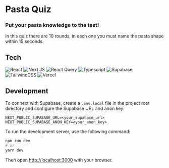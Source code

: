 # Pasta Quiz

### Put your pasta knowledge to the test!

In this quiz there are 10 rounds, in each one you must name the pasta shape within 15 seconds.

## Tech

![React](https://img.shields.io/badge/react-%2320232a.svg?style=for-the-badge&logo=react&logoColor=%2361DAFB)
![Next JS](https://img.shields.io/badge/Next-black?style=for-the-badge&logo=next.js&logoColor=white)
![React Query](https://img.shields.io/badge/-React%20Query-FF4154?style=for-the-badge&logo=react%20query&logoColor=white)
![Typescript](https://img.shields.io/badge/typescript-%23007ACC.svg?style=for-the-badge&logo=typescript&logoColor=white)
![Supabase](https://img.shields.io/badge/Supabase-3ECF8E?style=for-the-badge&logo=supabase&logoColor=white)
![TailwindCSS](https://img.shields.io/badge/tailwindcss-%2338B2AC.svg?style=for-the-badge&logo=tailwind-css&logoColor=white)
![Vercel](https://img.shields.io/badge/vercel-%23000000.svg?style=for-the-badge&logo=vercel&logoColor=white)

## Development

To connect with Supabase, create a `.env.local` file in the project root directory and configure the Supabase URL and anon key:

```
NEXT_PUBLIC_SUPABASE_URL=<your_supabase_url>
NEXT_PUBLIC_SUPABASE_ANON_KEY=<your_anon_key>
```

To run the development server, use the following command:

```bash
npm run dev
# or
yarn dev
```

Then open [http://localhost:3000](http://localhost:3000) with your browser.
